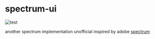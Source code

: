 # spectrum-ui
![test](https://github.com/yeliex/spectrum-ui/workflows/test/badge.svg?branch=master)

another spectrum implementation unofficial inspired by adobe [spectrum](https://spectrum.adobe.com/)
